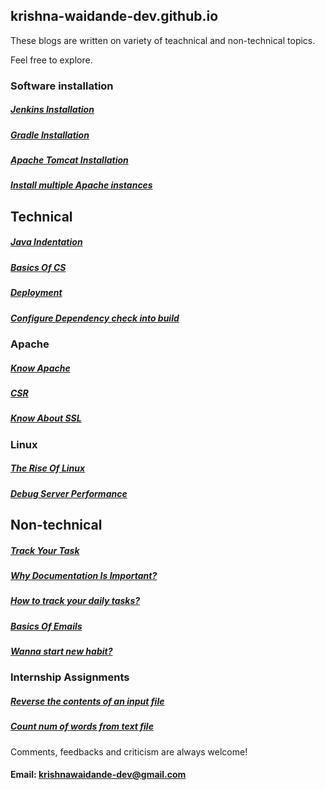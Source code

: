 ## krishna-waidande-dev.github.io

These blogs are written on variety of teachnical and non-technical topics.

Feel free to explore.

### Software installation

##### [Jenkins Installation](https://krishna-waidande-dev.github.io/Jenkins)
##### [Gradle Installation](https://krishna-waidande-dev.github.io/gradle)
##### [Apache Tomcat Installation](https://krishna-waidande-dev.github.io/tomcat)
##### [Install multiple Apache instances](https://krishna-waidande-dev.github.io/Multiple_Apache)

## Technical

##### [Java Indentation](https://krishna-waidande-dev.github.io/JavaIndentation)
##### [Basics Of CS](https://krishna-waidande-dev.github.io/cs_basic)
##### [Deployment](https://krishna-waidande-dev.github.io/Deployment)
##### [Configure Dependency check into build](https://krishna-waidande-dev.github.io/dependencycheck)

### Apache

##### [Know Apache](https://krishna-waidande-dev.github.io/Apache)
##### [CSR](https://krishna-waidande-dev.github.io/CSR)
##### [Know About SSL](https://krishna-waidande-dev.github.io/SSL_working)

### Linux

##### [The Rise Of Linux](https://krishna-waidande-dev.github.io/know_linux)
##### [Debug Server Performance](https://krishna-waidande-dev.github.io/system_statistic)

## Non-technical

##### [Track Your Task](https://krishna-waidande-dev.github.io/trello)
##### [Why Documentation Is Important?](https://krishna-waidande-dev.github.io/document)
##### [How to track your daily tasks?](https://krishna-waidande-dev.github.io/trello)
##### [Basics Of Emails](https://krishna-waidande-dev.github.io/Email)
##### [Wanna start new habit?](https://krishna-waidande-dev.github.io/habit)

### Internship Assignments

##### [Reverse the contents of an input file](https://krishna-waidande-dev.github.io/Assignment1)
##### [Count num of words from text file](https://krishna-waidande-dev.github.io/Assignment2)

Comments, feedbacks and criticism are always welcome!

#### Email: krishnawaidande-dev@gmail.com
